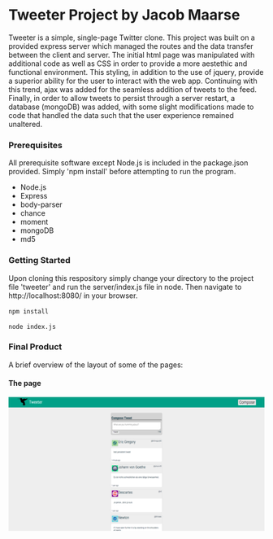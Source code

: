 # Tweeter Project by Jacob Maarse

Tweeter is a simple, single-page Twitter clone. This project was built on a provided express server which managed the routes and the data transfer between the client and server. The initial html page was manipulated with additional code as well as CSS in order to provide a more aestethic and functional environment. This styling, in addition to the use of jquery, provide a superior ability for the user to interact with the web app. Continuing with this trend, ajax was added for the seamless addition of tweets to the feed. Finally, in order to allow tweets to persist through a server restart, a database (mongoDB) was added, with some slight modifications made to code that handled the data such that the user experience remained unaltered.

### Prerequisites

All prerequisite software except Node.js is included in the package.json provided. Simply 'npm install' before attempting to run the program.
- Node.js
- Express
- body-parser
- chance
- moment
- mongoDB
- md5

### Getting Started
Upon cloning this respository simply change your directory to the project file 'tweeter' and run the server/index.js file in node. Then navigate to http://localhost:8080/ in your browser.

```
npm install
```
```
node index.js
```
### Final Product

A brief overview of the layout of some of the pages:
#### The page
!["Screenshot of the feed"](https://github.com/maarsej/tweeter/blob/master/docs/Screen%20Shot%202018-03-28%20at%2012.58.22%20PM.png?raw=true)


<!-- ### Bonus Features (Stretch) -->

